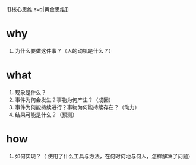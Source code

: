 ![[核心思维.svg|黄金思维]]
# why
1. 为什么要做这件事？（人的动机是什么？）
# what
1. 现象是什么？
2. 事件为何会发生？事物为何产生？（成因）
3. 事件为何能持续进行？事物为何能持续存在？（动力）
4. 结果可能是什么？（预测）
# how
1. 如何实现？（ 使用了什么工具与方法，在何时何地与何人，怎样解决了问题）